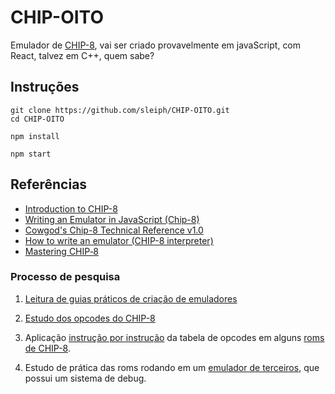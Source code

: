 # CHIP-OITO

Emulador de [CHIP-8](https://en.wikipedia.org/wiki/CHIP-8), vai ser criado provavelmente em javaScript, com React, talvez em C++, quem sabe?

## Instruções

```shell
git clone https://github.com/sleiph/CHIP-OITO.git
cd CHIP-OITO
```

```shell
npm install
```

```shell
npm start
```

## Referências

- [Introduction to CHIP-8](http://www.emulator101.com/introduction-to-chip-8.html)
- [Writing an Emulator in JavaScript (Chip-8)](https://www.taniarascia.com/writing-an-emulator-in-javascript-chip8/)
- [Cowgod's Chip-8 Technical Reference v1.0](http://devernay.free.fr/hacks/chip8/C8TECH10.HTM)
- [How to write an emulator (CHIP-8 interpreter)](https://multigesture.net/articles/how-to-write-an-emulator-Chip-8-interpreter/)
- [Mastering CHIP‐8](https://github.com/mattmikolay/chip-8/wiki/Mastering-CHIP%E2%80%908)

### Processo de pesquisa

1. [Leitura de guias práticos de criação de emuladores](http://www.emulator101.com/introduction-to-chip-8.html)

2. [Estudo dos opcodes do CHIP-8](https://en.wikipedia.org/wiki/CHIP-8#Opcode_table)

3. Aplicação [instrução por instrução](/roms/pong/pong-instr.md) da tabela de opcodes em alguns [roms de CHIP-8](/roms). 

4. Estudo de prática das roms rodando em um [emulador de terceiros](https://github.com/massung/CHIP-8), que possui um sistema de debug.
